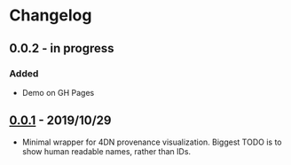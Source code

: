 # Changelog

## 0.0.2 - in progress
### Added
- Demo on GH Pages

## [0.0.1](https://www.npmjs.com/package/@hubmap/prov-vis/v/0.0.1) - 2019/10/29
- Minimal wrapper for 4DN provenance visualization.
Biggest TODO is to show human readable names, rather than IDs.
